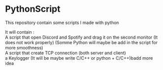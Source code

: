 # PythonScript
This repository contain some scripts I made with python


It will contain : 
<br> A script that open Discord and Spotify and drag it on the second monitor (It does not work properly) (Somme Python will maybe be add in the script for more smoothness)
<br>A script that create TCP connection (both server and client)
<br>a Keylogger (It will be maybe write C/C++ or python + C/C++)badd more idea
